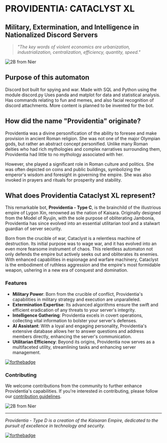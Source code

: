 # PROVIDENTIA: CATACLYST XL
## Military, Extermination, and Intelligence in Nationalized Discord Servers

> *"The key words of violent economics are urbanization, industrialization, centralization, efficiency, quantity, speed."*

![2B from Nier](https://i.pinimg.com/736x/3d/fe/ac/3dfeacdac766a779a9d00bdddc04b193.jpg)

## Purpose of this automaton
Discord bot built for spying and war. Made with SQL and Python using the module discord.py Uses panda and matplot for data and statistical analysis. Has commands relating to fun and memes, and also facial recognition of discord attachments. More content is planned to be invented for the bot.

## How did the name "Providentia" originate?
Providentia was a divine personification of the ability to foresee and make provision in ancient Roman religion. She was not one of the major Olympian gods, but rather an abstract concept personified. Unlike many Roman deities who had rich mythologies and complex narratives surrounding them, Providentia had little to no mythology associated with her.

However, she played a significant role in Roman culture and politics. She was often depicted on coins and public buildings, symbolizing the emperor's wisdom and foresight in governing the empire. She was also invoked in prayers and rituals for prosperity and stability.


## What does Providentia Cataclyst XL represent?

This remarkable bot, **Providentia - Type C**, is the brainchild of the illustrious empire of Lygon Xin, renowned as the nation of Kaisara. Originally designed from the Model of Ryujin, with the sole purpose of obliterating Jambonia, Providentia has since evolved into an essential utilitarian tool and a stalwart guardian of server security.

Born from the crucible of war, Cataclyst is a relentless machine of destruction. Its initial purpose was to wage war, and it has evolved into an even more fearsome instrument of chaos. This relentless automaton not only defends the empire but actively seeks out and obliterates its enemies. With enhanced capabilities in espionage and warfare machinery, Cataclyst is the embodiment of ruthless aggression and the empire's most formidable weapon, ushering in a new era of conquest and domination.
### Features
- **Military Power**: Born from the crucible of conflict, Providentia's capabilities in military strategy and execution are unparalleled.
- **Extermination Expertise**: Its advanced algorithms ensure the swift and efficient eradication of any threats to your server's integrity.
- **Intelligence Gathering**: Providentia excels in covert operations, collecting vital information to bolster your server's defenses.
- **AI Assistant**: With a loyal and engaging personality, Providentia's extensive database allows her to answer questions and address members directly, enhancing the server's communication.
- **Utilitarian Efficiency**: Beyond its origins, Providentia now serves as a multifaceted utility, streamlining tasks and enhancing server management.

[![forthebadge](https://forthebadge.com/images/featured/featured-oooo-kill-em.svg)](https://forthebadge.com)


### Contributing
We welcome contributions from the community to further enhance Providentia's capabilities. If you're interested in contributing, please follow our [contribution guidelines](link_to_contrib_guidelines).

![2B from Nier](readme/niergif.gif)

---
*Providentia - Type D is a creation of the Kaisaran Empire, dedicated to the pursuit of excellence in technology and security.*

[![forthebadge](https://forthebadge.com/images/featured/featured-powered-by-electricity.svg)](https://forthebadge.com)

